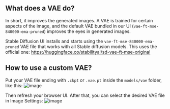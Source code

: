 
## What does a VAE do? 

In short, it improves the generated images. A VAE is trained for certain aspects of the image, and the default VAE bundled in our UI (`vae-ft-mse-840000-ema-pruned`) improves the eyes in generated images.

Stable Diffusion UI installs and starts using the `vae-ft-mse-840000-ema-pruned` VAE file that works with all Stable diffusion models. This uses the official one: https://huggingface.co/stabilityai/sd-vae-ft-mse-original

## How to use a custom VAE?
Put your VAE file ending with `.ckpt` or `.vae.pt` inside the `models/vae` folder, like this:
![image](https://user-images.githubusercontent.com/844287/200801595-17276b3a-62e0-4d06-bfe1-a6481ba7921d.png)

Then refresh your browser UI. After that, you can select the desired VAE file in Image Settings:
![image](https://user-images.githubusercontent.com/844287/200802028-d35ceda1-8816-4d5a-958e-168c6ad3fbd5.png)
